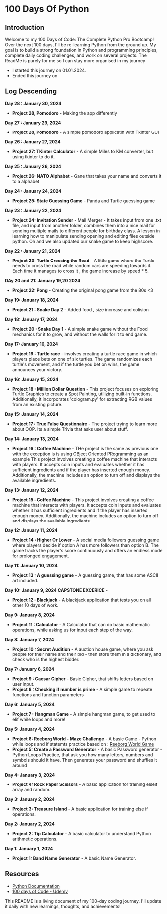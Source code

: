 # 100 Days Of Python

## Introduction
Welcome to my 100 Days of Code: The Complete Python Pro Bootcamp! Over the next 100 days, I'll be re-learning Python from the ground up. 
My goal is to build a strong foundation in Python and programming principles, complete daily coding challenges, and work on several projects.
The ReadMe is purely for me so I can stay more organised in my journey



- I started this journey on 01.01.2024.
- Ended this journey on 

## Log Descending

**Day 28 : January 30, 2024**
- **Project 28, Pomodoro** - Making the app differently

**Day 27 : January 29, 2024**
- **Project 28, Pomodoro** - A simple pomodoro applicatin with Tkinter GUI

**Day 26 : January 27, 2024**
- **Project 27: TKinter Calculator** - A simple Miles to KM converter, but using tkinter to do it.

**Day 25 : January 26, 2024**
- **Project 26: NATO Alphabet** - Gane that takes your name and converts it to a alphabet 

**Day 24 : January 24, 2024**
- **Project 25: State Guessing Game** - Panda and Turtle guessing game

**Day 23 : January 22, 2024**
- **Project 24: Invitation Sender** - Mail Merger - It takes input from one .txt file, and input from another folder, combines them into a nice mail for sending multiple mails to different people for birthday class. A lesson in learning how to manipulate sending opening and editing files outside python. Oh and we also updated our snake game to keep highscore.

**Day 22 : January 21, 2024**
- **Project 23: Turtle Crossing the Road** - A little game where the Turtle needs to cross the road while random cars are speeding towards it. Each time it manages to cross it , the game increase by speed * 5.

**DAy 20 and 21: January 19,20 2024**
- **Project 22: Pong** - Creating the original pong game from the 80s <3

**Day 19: January 18, 2024**
- **Project 21 : Snake Day 2** - Added food , size increase and colision

**Day 18: January 17, 2024**
- **Project 20 : Snake Day 1** - A simple snake game without the Food mechanics for it to grow, and without the walls for it to end game.

**Day 17: January 16, 2024**
- **Project 19 : Turtle race** - involves creating a turtle race game in which players place bets on one of six turtles. The game randomizes each turtle's movement, and if the turtle you bet on wins, the game announces your victory.
  
**Day 16: January 15, 2024**
- **Project 18 : Million Dollar Question** - This project focuses on exploring Turtle Graphics to create a Spot Painting, utilizing built-in functions. Additionally, it incorporates 'cologram.py' for extracting RGB values from an existing picture.

**Day 15: January 14, 2024**
- **Project 17 : True False Questionaire** - The project trying to learn more about OOP. Its a simple Trivia that asks user about stuff.

**Day 14: January 13, 2024**
- **Project 16 : Coffee Machine** -  THe project is the same as previous one with the exception is is using OBject Oriented PRogramming as an example This project involves creating a coffee machine that interacts with players. It accepts coin inputs and evaluates whether it has sufficient ingredients and if the player has inserted enough money. Additionally, the machine includes an option to turn off and displays the available ingredients.
  
**Day 13: January 12, 2024**
- **Project 15 : Coffee Machine** -  This project involves creating a coffee machine that interacts with players. It accepts coin inputs and evaluates whether it has sufficient ingredients and if the player has inserted enough money. Additionally, the machine includes an option to turn off and displays the available ingredients.

**Day 12: January 11, 2024**
- **Project 14 : Higher Or Lower** - A social media followers guessing game where players decide if option A has more followers than option B. The game tracks the player's score continuously and offers an endless mode for prolonged engagement.

**Day 11: January 10, 2024**
- **Project 13 : A guessing game** -  A guessing game, that has some ASCII art included.

**Day 10: January 9, 2024 CAPSTONE EXCERICE** -
- **Project 12 : Blackjack** -  A blackjack application that tests you on all other 10 days of work.

**Day 9: January 8, 2024** 
- **Project 11 : Calculator** - A Calculator that can do basic mathematic operations, while asking us for input each step of the way.

**Day 8: January 7, 2024**  
- **Project 10 : Secret Audition** - A auction house game, where you ask people for their name and their bid - then store them in a dictionary, and check who is the highest bidder.

**Day 7: January 6, 2024**  
- **Project 9 : Caesar Cipher** - Basic Cipher, that shifts letters based on user input.
- **Project 8 : Checking if number is prime** - A simple game to repeate functions and function parameters


**Day 6: January 5, 2024**
- **Project 7 : Hangman Game** - A simple hangman game, to get used to elif while loops and more!

**Day 5: January 4, 2024**
- **Project 6: Reeborg World - Maze Challenge** - A basic Game - Python while loops and if statemts practice based on : [Reeborg World Game](https://reeborg.ca/reeborg.html?lang=en&mode=python&menu=worlds%2Fmenus%2Freeborg_intro_en.json&name=Maze&url=worlds%2Ftutorial_en%2Fmaze1.json)
- **Project 5: Create a Password Generator** - A basic Password generator - Python Loops Practice, that ask you how many letters, numbers and symbols should it have. Then generates your password and shuffles it around

**Day 4: January 3, 2024**
- **Project 4: Rock Paper Scissors**  - A basic application for training elseif array and random.

**Day 3: January 2, 2024**
- **Project 3: Treasure Island**  - A basic application for training else if operations.

**Day 2: January 2, 2024**
- **Project 2: Tip Calculator**  - A basic calculator to understand Python arithmetic operations.

**Day 1: January 1, 2024**
- **Project 1: Band Name Generator** - A basic Name Generator.


  

  






  
## Resources
- [Python Documentation](https://docs.python.org/3/)
- [100 days of Code - Udemy](https://www.udemy.com/course/100-days-of-code/)


This README is a living document of my 100-day coding journey. I'll update it daily with new learnings, thoughts, and achievements!
